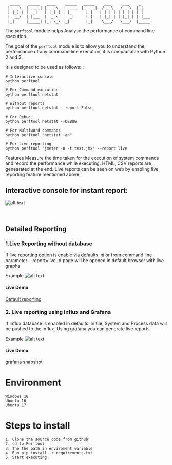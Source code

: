 

      ____    _____   ____    _____   _____    ___     ___    _
     |  _ \  | ____| |  _ \  |  ___| |_   _|  / _ \   / _ \  | |
     | |_) | |  _|   | |_) | | |_      | |   | | | | | | | | | |
     |  __/  | |___  |  _ <  |  _|     | |   | |_| | | |_| | | |___
     |_|     |_____| |_| \_\ |_|       |_|    \___/   \___/  |_____|
     
   

The ``perftool`` module helps Analyse the performance of command line execution.

The goal of the ``perftool`` module is to allow you to understand the performance of any command line execution, it is compactable with Python 2 and 3.

It is designed to be used as follows:::

	# Interactive console
    python perftool 

	# For Command execution
	python perftool netstat

	# Without reports
	python perftool netstat --report False 

	# For Debug
	python perftool netstat --DEBUG

	# For Multiword commands
	python perftool "netstat -an"
	
	# For Live reporting
	python perftool "jmeter -n -t test.jmx" --report live
    



Features
Measure the time taken for the execution of system commands and record the performance while executing.
HTML, CSV reports are genearated at the end.
Live reports can be seen on web by enabling live reporting feature mentioned above.

## Interactive console for instant report:

![alt text](https://raw.githubusercontent.com/YajanaRao/Perftool/b52d3533/site/images/console.PNG)

&nbsp;
## Detailed Reporting 

### 1.Live Reporting without database
If live reporting option is enable via defaults.ini or from command line parameter --report=live, A page will be opened in default browser with live graphs

Example
![alt text](https://raw.githubusercontent.com/YajanaRao/Perftool/261d4034/site/images/PerformanceReport.png)

#### Live Demo
[Default reporting](http://htmlpreview.github.io/?https://github.com/YajanaRao/Perftool/blob/master/site/2018-05-02_19-40-34/index.html)

### 2. Live reporting using Influx and Grafana
If influx database is enabled in defaults.ini file, System and Process data will be pushed to the influx. Using grafana you can generate live reports
	
Example
![alt text](https://raw.githubusercontent.com/YajanaRao/Perftool/master/site/images/grafana.png)

#### Live Demo
[grafana snapshot](https://snapshot.raintank.io/dashboard/snapshot/nKtU56QMx8aKbkYZBkiyx1OB1bbnNugg)
	
# Environment
	Windows 10
	Ubuntu 16
	Ubuntu 17
	
# Steps to install
	1. Clone the source code from github
	2. cd to Perftool 
	3. The the path in enviroment variable
	4. Run pip install -r requirements.txt
	5. Start executing
